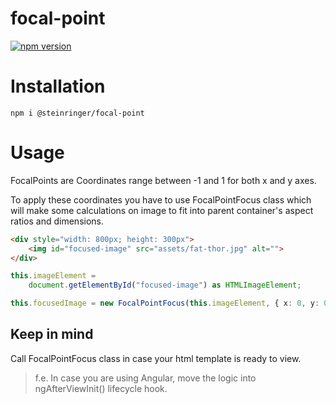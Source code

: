 # focal-point

[![npm version](https://img.shields.io/npm/v/@steinringer/focal-point)](https://www.npmjs.com/package/@steinringer/focal-point)

# Installation
```npm
npm i @steinringer/focal-point
```


# Usage
FocalPoints are Coordinates range between -1 and 1 for both x and y axes.

To apply these coordinates you have to use FocalPointFocus class which will make some calculations on image to fit into parent container's aspect ratios and dimensions.

```html
<div style="width: 800px; height: 300px">
    <img id="focused-image" src="assets/fat-thor.jpg" alt="">
</div>
```

```ts
this.imageElement = 
    document.getElementById("focused-image") as HTMLImageElement;

this.focusedImage = new FocalPointFocus(this.imageElement, { x: 0, y: 0 });
```
## Keep in mind
Call FocalPointFocus class in case your html template is ready to view.
>f.e. In case you are using Angular, move the logic into ngAfterViewInit() lifecycle hook.